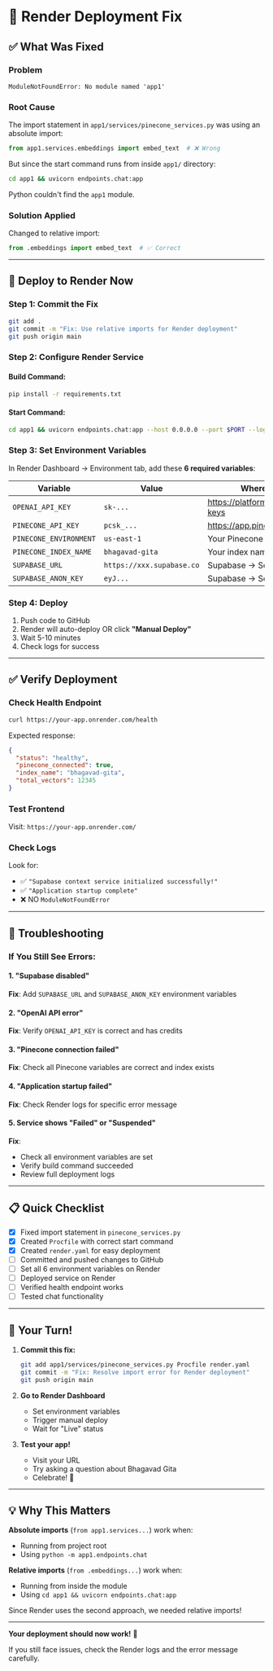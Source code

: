 # 🔧 Render Deployment Fix

## ✅ What Was Fixed

### Problem
```
ModuleNotFoundError: No module named 'app1'
```

### Root Cause
The import statement in `app1/services/pinecone_services.py` was using an absolute import:
```python
from app1.services.embeddings import embed_text  # ❌ Wrong
```

But since the start command runs from inside `app1/` directory:
```bash
cd app1 && uvicorn endpoints.chat:app
```

Python couldn't find the `app1` module.

### Solution Applied
Changed to relative import:
```python
from .embeddings import embed_text  # ✅ Correct
```

---

## 🚀 Deploy to Render Now

### Step 1: Commit the Fix
```bash
git add .
git commit -m "Fix: Use relative imports for Render deployment"
git push origin main
```

### Step 2: Configure Render Service

#### Build Command:
```bash
pip install -r requirements.txt
```

#### Start Command:
```bash
cd app1 && uvicorn endpoints.chat:app --host 0.0.0.0 --port $PORT --log-level info
```

### Step 3: Set Environment Variables

In Render Dashboard → Environment tab, add these **6 required variables**:

| Variable | Value | Where to Get It |
|----------|-------|----------------|
| `OPENAI_API_KEY` | `sk-...` | https://platform.openai.com/api-keys |
| `PINECONE_API_KEY` | `pcsk_...` | https://app.pinecone.io/ |
| `PINECONE_ENVIRONMENT` | `us-east-1` | Your Pinecone environment |
| `PINECONE_INDEX_NAME` | `bhagavad-gita` | Your index name |
| `SUPABASE_URL` | `https://xxx.supabase.co` | Supabase → Settings → API |
| `SUPABASE_ANON_KEY` | `eyJ...` | Supabase → Settings → API |

### Step 4: Deploy

1. Push code to GitHub
2. Render will auto-deploy OR click **"Manual Deploy"**
3. Wait 5-10 minutes
4. Check logs for success

---

## ✅ Verify Deployment

### Check Health Endpoint
```bash
curl https://your-app.onrender.com/health
```

Expected response:
```json
{
  "status": "healthy",
  "pinecone_connected": true,
  "index_name": "bhagavad-gita",
  "total_vectors": 12345
}
```

### Test Frontend
Visit: `https://your-app.onrender.com/`

### Check Logs
Look for:
- ✅ `"Supabase context service initialized successfully!"`
- ✅ `"Application startup complete"`
- ❌ NO `ModuleNotFoundError`

---

## 🐛 Troubleshooting

### If You Still See Errors:

#### 1. "Supabase disabled"
**Fix**: Add `SUPABASE_URL` and `SUPABASE_ANON_KEY` environment variables

#### 2. "OpenAI API error"
**Fix**: Verify `OPENAI_API_KEY` is correct and has credits

#### 3. "Pinecone connection failed"
**Fix**: Check all Pinecone variables are correct and index exists

#### 4. "Application startup failed"
**Fix**: Check Render logs for specific error message

#### 5. Service shows "Failed" or "Suspended"
**Fix**: 
- Check all environment variables are set
- Verify build command succeeded
- Review full deployment logs

---

## 📋 Quick Checklist

- [x] Fixed import statement in `pinecone_services.py`
- [x] Created `Procfile` with correct start command
- [x] Created `render.yaml` for easy deployment
- [ ] Committed and pushed changes to GitHub
- [ ] Set all 6 environment variables on Render
- [ ] Deployed service on Render
- [ ] Verified health endpoint works
- [ ] Tested chat functionality

---

## 🎯 Your Turn!

1. **Commit this fix:**
   ```bash
   git add app1/services/pinecone_services.py Procfile render.yaml
   git commit -m "Fix: Resolve import error for Render deployment"
   git push origin main
   ```

2. **Go to Render Dashboard**
   - Set environment variables
   - Trigger manual deploy
   - Wait for "Live" status

3. **Test your app!**
   - Visit your URL
   - Try asking a question about Bhagavad Gita
   - Celebrate! 🎉

---

## 💡 Why This Matters

**Absolute imports** (`from app1.services...`) work when:
- Running from project root
- Using `python -m app1.endpoints.chat`

**Relative imports** (`from .embeddings...`) work when:
- Running from inside the module
- Using `cd app1 && uvicorn endpoints.chat:app`

Since Render uses the second approach, we needed relative imports!

---

**Your deployment should now work!** 🚀

If you still face issues, check the Render logs and the error message carefully.

